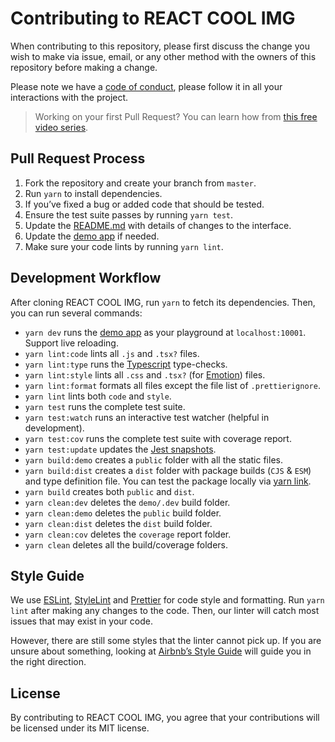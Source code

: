 # Contributing to REACT COOL IMG

When contributing to this repository, please first discuss the change you wish to make via issue, email, or any other method with the owners of this repository before making a change.

Please note we have a [code of conduct](https://github.com/wellyshen/react-cool-img/blob/master/CODE_OF_CONDUCT.md), please follow it in all your interactions with the project.

> Working on your first Pull Request? You can learn how from [this free video series](https://egghead.io/courses/how-to-contribute-to-an-open-source-project-on-github).

## Pull Request Process

1. Fork the repository and create your branch from `master`.
2. Run `yarn` to install dependencies.
3. If you’ve fixed a bug or added code that should be tested.
4. Ensure the test suite passes by running `yarn test`.
5. Update the [README.md](https://github.com/wellyshen/react-cool-img/blob/master/README.md) with details of changes to the interface.
6. Update the [demo app](https://github.com/wellyshen/react-cool-img/tree/master/demo/App) if needed.
7. Make sure your code lints by running `yarn lint`.

## Development Workflow

After cloning REACT COOL IMG, run `yarn` to fetch its dependencies. Then, you can run several commands:

- `yarn dev` runs the [demo app](https://github.com/wellyshen/react-cool-img/tree/master/demo/App) as your playground at `localhost:10001`. Support live reloading.
- `yarn lint:code` lints all `.js` and `.tsx?` files.
- `yarn lint:type` runs the [Typescript](https://www.typescriptlang.org) type-checks.
- `yarn lint:style` lints all `.css` and `.tsx?` (for [Emotion](https://emotion.sh)) files.
- `yarn lint:format` formats all files except the file list of `.prettierignore`.
- `yarn lint` lints both `code` and `style`.
- `yarn test` runs the complete test suite.
- `yarn test:watch` runs an interactive test watcher (helpful in development).
- `yarn test:cov` runs the complete test suite with coverage report.
- `yarn test:update` updates the [Jest snapshots](https://github.com/wellyshen/react-cool-img/tree/master/src/__tests__/__snapshots__).
- `yarn build:demo` creates a `public` folder with all the static files.
- `yarn build:dist` creates a `dist` folder with package builds (`CJS` & `ESM`) and type definition file. You can test the package locally via [yarn link](https://yarnpkg.com/lang/en/docs/cli/link).
- `yarn build` creates both `public` and `dist`.
- `yarn clean:dev` deletes the `demo/.dev` build folder.
- `yarn clean:demo` deletes the `public` build folder.
- `yarn clean:dist` deletes the `dist` build folder.
- `yarn clean:cov` deletes the `coverage` report folder.
- `yarn clean` deletes all the build/coverage folders.

## Style Guide

We use [ESLint](https://eslint.org), [StyleLint](https://stylelint.io) and [Prettier](https://prettier.io) for code style and formatting. Run `yarn lint` after making any changes to the code. Then, our linter will catch most issues that may exist in your code.

However, there are still some styles that the linter cannot pick up. If you are unsure about something, looking at [Airbnb’s Style Guide](https://github.com/airbnb/javascript) will guide you in the right direction.

## License

By contributing to REACT COOL IMG, you agree that your contributions will be licensed under its MIT license.
